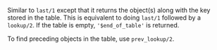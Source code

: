 Similar to `last/1` except that it returns the object(s) along with the key
stored in the table. This is equivalent to doing `last/1` followed by a
`lookup/2`. If the table is empty, `'$end_of_table'` is returned.

To find preceding objects in the table, use `prev_lookup/2`.
